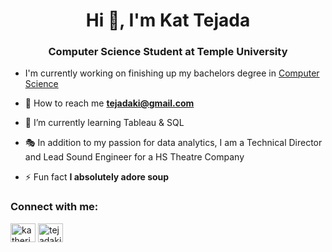 <h1 align="center">Hi 👋, I'm Kat Tejada</h1>
<h3 align="center">Computer Science Student at Temple University</h3>

- I'm currently working on finishing up my bachelors degree in [Computer Science](https://bulletin.temple.edu/undergraduate/science-technology/computer-information-science/computer-science-bs/#text)

- 📧 How to reach me **tejadaki@gmail.com**

- 💾 I’m currently learning Tableau & SQL

- 🎭 In addition to my passion for data analytics, I am a Technical Director and Lead Sound Engineer for a HS Theatre Company

- ⚡ Fun fact **I absolutely adore soup**

<h3 align="left">Connect with me:</h3>
<p align="left">
<a href="https://linkedin.com/in/katherinetejada215" target="blank"><img align="center" src="https://raw.githubusercontent.com/rahuldkjain/github-profile-readme-generator/master/src/images/icons/Social/linked-in-alt.svg" alt="katherinetejada215" height="30" width="40" /></a>
<a href="https://instagram.com/tejadaki.kat" target="blank"><img align="center" src="https://raw.githubusercontent.com/rahuldkjain/github-profile-readme-generator/master/src/images/icons/Social/instagram.svg" alt="tejadaki.kat" height="30" width="40" /></a>
</p>
